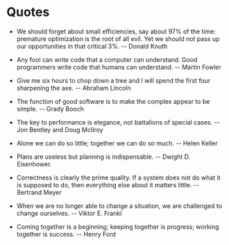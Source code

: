 # Quotes
- We should forget about small efficiencies, say about 97% of the time: premature optimization is the root of all evil. Yet we should not pass up our opportunities in that critical 3%. -- Donald Knuth

- Any fool can write code that a computer can understand. Good programmers write code that humans can understand. -- Martin Fowler

- Give me six hours to chop down a tree and I will spend the first four sharpening the axe. -- Abraham Lincoln

- The function of good software is to make the complex appear to be simple. -- Grady Booch

- The key to performance is elegance, not battalions of special cases. -- Jon Bentley and Doug McIlroy

- Alone we can do so little; together we can do so much. --  Helen Keller

- Plans are useless but planning is indispensable. -- Dwight D. Eisenhower.

- Correctness is clearly the prime quality. If a system does not do what it is supposed to do, then everything else about it matters little. -- Bertrand Meyer

- When we are no longer able to change a situation, we are challenged to change ourselves. -- Viktor E. Frankl

- Coming together is a beginning; keeping together is progress; working together is success. -- Henry Ford

